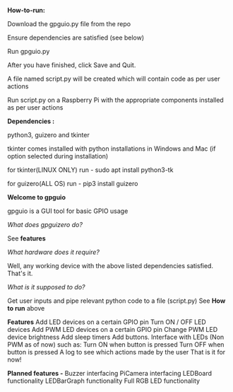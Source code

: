 **How-to-run:**

Download the gpguio.py file from the repo

Ensure dependencies are satisfied (see below)

Run gpguio.py

After you have finished, click Save and Quit.

A file named script.py will be created which will contain code as per user actions

Run script.py on a Raspberry Pi with the appropriate components installed as per user actions


**Dependencies :**

python3, guizero and tkinter

tkinter comes installed with python installations in Windows and Mac (if option selected during installation)

for tkinter(LINUX ONLY) run - sudo apt install python3-tk
  
for guizero(ALL OS) run - pip3 install guizero


**Welcome to gpguio**

gpguio is a GUI tool for basic GPIO usage


_What does gpguizero do?_

See **features** 


_What hardware does it require?_

Well, any working device with the above listed dependencies satisfied. That's it.


_What is it supposed to do?_

Get user inputs and pipe relevant python code to a file (script.py)
See **How to run** above


**Features**
Add LED devices on a certain GPIO pin
Turn ON / OFF LED devices
Add PWM LED devices on a certain GPIO pin
Change PWM LED device brightness
Add sleep timers
Add buttons.
Interface with LEDs (Non PWM as of now) such as:
    Turn ON when button is pressed
    Turn OFF when button is pressed
A log to see which actions made by the user
That is it for now!

**Planned features -**
Buzzer interfacing
PiCamera interfacing
LEDBoard functionality
LEDBarGraph functionality
Full RGB LED functionality
